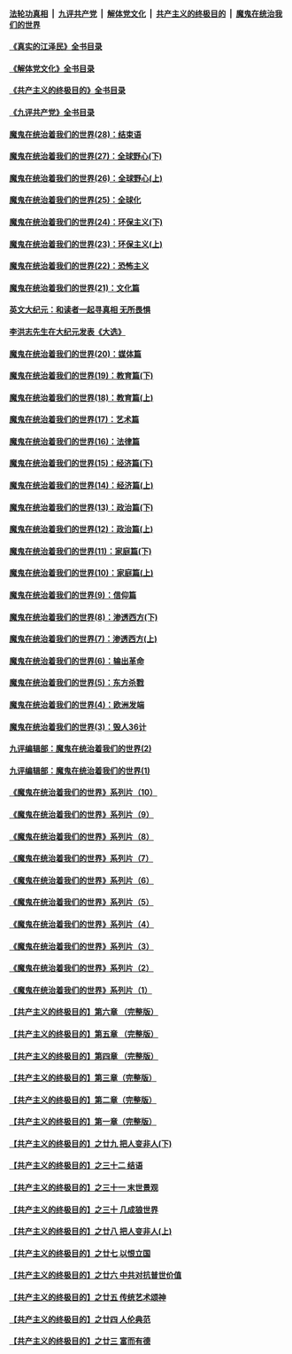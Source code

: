 ####  [法轮功真相](../../../../basic/blob/master/README.md?t=05201001) &nbsp;|&nbsp; [九评共产党](../../../../9ping.md/blob/master/README.md?t=05201001) &nbsp;|&nbsp; [解体党文化](../../../../jtdwh.md/blob/master/README.md?t=05201001)  &nbsp;|&nbsp; [共产主义的终极目的](../../../../gczydzjmd.md/blob/master/README.md?t=05201001) &nbsp;|&nbsp; [魔鬼在统治我们的世界](../../../../mgztzwmdsj.md/blob/master/README.md?t=05201001) 

#### [《真实的江泽民》全书目录](../pages/nsc422/n13721399.md?t=05201001) 

#### [《解体党文化》全书目录](../pages/nsc422/n13721157.md?t=05201001) 

#### [《共产主义的终极目的》全书目录](../pages/nsc422/n13721048.md?t=05201001) 

#### [《九评共产党》全书目录](../pages/nsc422/n13708085.md?t=05201001) 

#### [魔鬼在统治着我们的世界(28)：结束语](../pages/nsc422/n10936246.md?t=05201001) 

#### [魔鬼在统治着我们的世界(27)：全球野心(下)](../pages/nsc422/n10928319.md?t=05201001) 

#### [魔鬼在统治着我们的世界(26)：全球野心(上)](../pages/nsc422/n10900318.md?t=05201001) 

#### [魔鬼在统治着我们的世界(25)：全球化](../pages/nsc422/n10788205.md?t=05201001) 

#### [魔鬼在统治着我们的世界(24)：环保主义(下)](../pages/nsc422/n10695307.md?t=05201001) 

#### [魔鬼在统治着我们的世界(23)：环保主义(上)](../pages/nsc422/n10688613.md?t=05201001) 

#### [魔鬼在统治着我们的世界(22)：恐怖主义](../pages/nsc422/n10614727.md?t=05201001) 

#### [魔鬼在统治着我们的世界(21)：文化篇](../pages/nsc422/n10597706.md?t=05201001) 

#### [英文大纪元：和读者一起寻真相 无所畏惧](../pages/nsc422/n12542027.md?t=05201001) 

#### [李洪志先生在大纪元发表《大选》](../pages/nsc422/n12534746.md?t=05201001) 

#### [魔鬼在统治着我们的世界(20)：媒体篇](../pages/nsc422/n10586579.md?t=05201001) 

#### [魔鬼在统治着我们的世界(19)：教育篇(下)](../pages/nsc422/n10564808.md?t=05201001) 

#### [魔鬼在统治着我们的世界(18)：教育篇(上)](../pages/nsc422/n10526970.md?t=05201001) 

#### [魔鬼在统治着我们的世界(17)：艺术篇](../pages/nsc422/n10499093.md?t=05201001) 

#### [魔鬼在统治着我们的世界(16)：法律篇](../pages/nsc422/n10485969.md?t=05201001) 

#### [魔鬼在统治着我们的世界(15)：经济篇(下)](../pages/nsc422/n10469975.md?t=05201001) 

#### [魔鬼在统治着我们的世界(14)：经济篇(上)](../pages/nsc422/n10457370.md?t=05201001) 

#### [魔鬼在统治着我们的世界(13)：政治篇(下)](../pages/nsc422/n10448270.md?t=05201001) 

#### [魔鬼在统治着我们的世界(12)：政治篇(上)](../pages/nsc422/n10444576.md?t=05201001) 

#### [魔鬼在统治着我们的世界(11)：家庭篇(下)](../pages/nsc422/n10440961.md?t=05201001) 

#### [魔鬼在统治着我们的世界(10)：家庭篇(上)](../pages/nsc422/n10435448.md?t=05201001) 

#### [魔鬼在统治着我们的世界(9)：信仰篇](../pages/nsc422/n10432159.md?t=05201001) 

#### [魔鬼在统治着我们的世界(8)：渗透西方(下)](../pages/nsc422/n10429603.md?t=05201001) 

#### [魔鬼在统治着我们的世界(7)：渗透西方(上)](../pages/nsc422/n10426013.md?t=05201001) 

#### [魔鬼在统治着我们的世界(6)：输出革命](../pages/nsc422/n10421536.md?t=05201001) 

#### [魔鬼在统治着我们的世界(5)：东方杀戮](../pages/nsc422/n10417707.md?t=05201001) 

#### [魔鬼在统治着我们的世界(4)：欧洲发端](../pages/nsc422/n10414890.md?t=05201001) 

#### [魔鬼在统治着我们的世界(3)：毁人36计](../pages/nsc422/n10411583.md?t=05201001) 

#### [九评编辑部：魔鬼在统治着我们的世界(2)](../pages/nsc422/n10410036.md?t=05201001) 

#### [九评编辑部：魔鬼在统治着我们的世界(1)](../pages/nsc422/n10406825.md?t=05201001) 

#### [《魔鬼在统治着我们的世界》系列片（10）](../pages/nsc422/n12292670.md?t=05201001) 

#### [《魔鬼在统治着我们的世界》系列片（9）](../pages/nsc422/n12290859.md?t=05201001) 

#### [《魔鬼在统治着我们的世界》系列片（8）](../pages/nsc422/n12287445.md?t=05201001) 

#### [《魔鬼在统治着我们的世界》系列片（7）](../pages/nsc422/n12283425.md?t=05201001) 

#### [《魔鬼在统治着我们的世界》系列片（6）](../pages/nsc422/n12282314.md?t=05201001) 

#### [《魔鬼在统治着我们的世界》系列片（5）](../pages/nsc422/n12281419.md?t=05201001) 

#### [《魔鬼在统治着我们的世界》系列片（4）](../pages/nsc422/n12274024.md?t=05201001) 

#### [《魔鬼在统治着我们的世界》系列片（3）](../pages/nsc422/n12271322.md?t=05201001) 

#### [《魔鬼在统治着我们的世界》系列片（2）](../pages/nsc422/n12269049.md?t=05201001) 

#### [《魔鬼在统治着我们的世界》系列片（1）](../pages/nsc422/n12267575.md?t=05201001) 

#### [【共产主义的终极目的】第六章 （完整版）](../pages/nsc422/n11428913.md?t=05201001) 

#### [【共产主义的终极目的】第五章 （完整版）](../pages/nsc422/n11428912.md?t=05201001) 

#### [【共产主义的终极目的】第四章 （完整版）](../pages/nsc422/n11428907.md?t=05201001) 

#### [【共产主义的终极目的】第三章（完整版）](../pages/nsc422/n11428848.md?t=05201001) 

#### [【共产主义的终极目的】第二章（完整版）](../pages/nsc422/n11428831.md?t=05201001) 

#### [【共产主义的终极目的】第一章（完整版）](../pages/nsc422/n11417651.md?t=05201001) 

#### [【共产主义的终极目的】之廿九 把人变非人(下)](../pages/nsc422/n11344140.md?t=05201001) 

#### [【共产主义的终极目的】之三十二 结语](../pages/nsc422/n11360535.md?t=05201001) 

#### [【共产主义的终极目的】之三十一 末世景观](../pages/nsc422/n11351129.md?t=05201001) 

#### [【共产主义的终极目的】之三十 几成狼世界](../pages/nsc422/n11348280.md?t=05201001) 

#### [【共产主义的终极目的】之廿八 把人变非人(上)](../pages/nsc422/n11340492.md?t=05201001) 

#### [【共产主义的终极目的】之廿七 以恨立国](../pages/nsc422/n11336944.md?t=05201001) 

#### [【共产主义的终极目的】之廿六 中共对抗普世价值](../pages/nsc422/n11324785.md?t=05201001) 

#### [【共产主义的终极目的】之廿五 传统艺术颂神](../pages/nsc422/n11296396.md?t=05201001) 

#### [【共产主义的终极目的】之廿四 人伦典范](../pages/nsc422/n11296397.md?t=05201001) 

#### [【共产主义的终极目的】之廿三 富而有德](../pages/nsc422/n11283598.md?t=05201001) 

